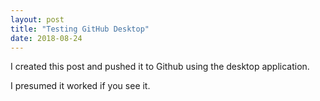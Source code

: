 ```yaml
---
layout: post
title: "Testing GitHub Desktop"
date: 2018-08-24
---
```


I created this post and pushed it to Github using the desktop application.

I presumed it worked if you see it.
